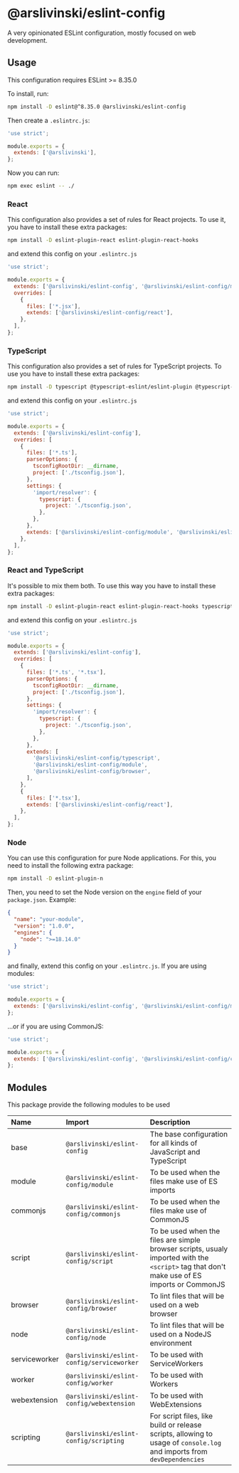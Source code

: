 # @arslivinski/eslint-config

A very opinionated ESLint configuration, mostly focused on web development.

## Usage

This configuration requires ESLint >= 8.35.0

To install, run:

```sh
npm install -D eslint@^8.35.0 @arslivinski/eslint-config
```

Then create a `.eslintrc.js`:

```js
'use strict';

module.exports = {
  extends: ['@arslivinski'],
};
```

Now you can run:

```sh
npm exec eslint -- ./
```

### React

This configuration also provides a set of rules for React projects. To use it,
you have to install these extra packages:

```sh
npm install -D eslint-plugin-react eslint-plugin-react-hooks
```

and extend this config on your `.eslintrc.js`

```js
'use strict';

module.exports = {
  extends: ['@arslivinski/eslint-config', '@arslivinski/eslint-config/module', '@arslivinski/eslint-config/browser'],
  overrides: [
    {
      files: ['*.jsx'],
      extends: ['@arslivinski/eslint-config/react'],
    },
  ],
};
```

### TypeScript

This configuration also provides a set of rules for TypeScript projects. To use
you have to install these extra packages:

```sh
npm install -D typescript @typescript-eslint/eslint-plugin @typescript-eslint/parser eslint-import-resolver-typescript
```

and extend this config on your `.eslintrc.js`

```js
'use strict';

module.exports = {
  extends: ['@arslivinski/eslint-config'],
  overrides: [
    {
      files: ['*.ts'],
      parserOptions: {
        tsconfigRootDir: __dirname,
        project: ['./tsconfig.json'],
      },
      settings: {
        'import/resolver': {
          typescript: {
            project: './tsconfig.json',
          },
        },
      },
      extends: ['@arslivinski/eslint-config/module', '@arslivinski/eslint-config/typescript'],
    },
  ],
};
```

### React and TypeScript

It's possible to mix them both. To use this way you have to install these extra
packages:

```sh
npm install -D eslint-plugin-react eslint-plugin-react-hooks typescript @typescript-eslint/eslint-plugin @typescript-eslint/parser eslint-import-resolver-typescript
```

and extend this config on your `.eslintrc.js`

```js
'use strict';

module.exports = {
  extends: ['@arslivinski/eslint-config'],
  overrides: [
    {
      files: ['*.ts', '*.tsx'],
      parserOptions: {
        tsconfigRootDir: __dirname,
        project: ['./tsconfig.json'],
      },
      settings: {
        'import/resolver': {
          typescript: {
            project: './tsconfig.json',
          },
        },
      },
      extends: [
        '@arslivinski/eslint-config/typescript',
        '@arslivinski/eslint-config/module',
        '@arslivinski/eslint-config/browser',
      ],
    },
    {
      files: ['*.tsx'],
      extends: ['@arslivinski/eslint-config/react'],
    },
  ],
};
```

### Node

You can use this configuration for pure Node applications. For this, you need to
install the following extra package:

```sh
npm install -D eslint-plugin-n
```

Then, you need to set the Node version on the `engine` field of your `package.json`.
Example:

```json
{
  "name": "your-module",
  "version": "1.0.0",
  "engines": {
    "node": ">=18.14.0"
  }
}
```

and finally, extend this config on your `.eslintrc.js`. If you are using modules:

```js
'use strict';

module.exports = {
  extends: ['@arslivinski/eslint-config', '@arslivinski/eslint-config/module', '@arslivinski/eslint-config/node'],
};
```

...or if you are using CommonJS:

```js
'use strict';

module.exports = {
  extends: ['@arslivinski/eslint-config', '@arslivinski/eslint-config/commonjs', '@arslivinski/eslint-config/node'],
};
```

## Modules

This package provide the following modules to be used

| Name          | Import                                     | Description                                                                                                                                 |
| :------------ | :----------------------------------------- | :------------------------------------------------------------------------------------------------------------------------------------------ |
| base          | `@arslivinski/eslint-config`               | The base configuration for all kinds of JavaScript and TypeScript                                                                           |
| module        | `@arslivinski/eslint-config/module`        | To be used when the files make use of ES imports                                                                                            |
| commonjs      | `@arslivinski/eslint-config/commonjs`      | To be used when the files make use of CommonJS                                                                                              |
| script        | `@arslivinski/eslint-config/script`        | To be used when the files are simple browser scripts, usualy imported with the `<script>` tag that don't make use of ES imports or CommonJS |
| browser       | `@arslivinski/eslint-config/browser`       | To lint files that will be used on a web browser                                                                                            |
| node          | `@arslivinski/eslint-config/node`          | To lint files that will be used on a NodeJS environment                                                                                     |
| serviceworker | `@arslivinski/eslint-config/serviceworker` | To be used with ServiceWorkers                                                                                                              |
| worker        | `@arslivinski/eslint-config/worker`        | To be used with Workers                                                                                                                     |
| webextension  | `@arslivinski/eslint-config/webextension`  | To be used with WebExtensions                                                                                                               |
| scripting     | `@arslivinski/eslint-config/scripting`     | For script files, like build or release scripts, allowing to usage of `console.log` and imports from `devDependencies`                      |

